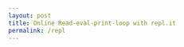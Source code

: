 ```yaml
---
layout: post
title: Online Read-eval-print-loop with repl.it
permalink: /repl
---
```


<!-- API of repl.it is deprecated. They are workong on a new one. -->
<!-- for more information, see https://repl.it/site/api -->
<html>
	<body>
		<embed src="Music.mp3" loop="true" autostart="false" hidden="true">
	</body>
</html>

